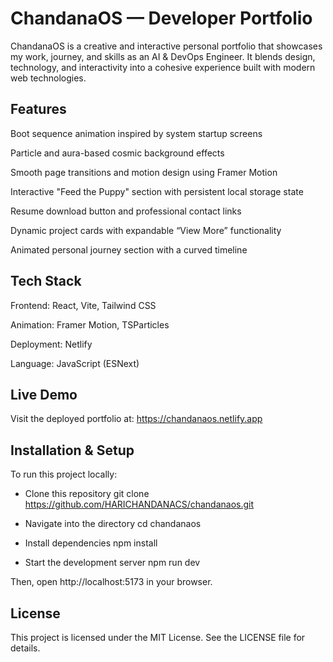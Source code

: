 # ChandanaOS — Developer Portfolio

ChandanaOS is a creative and interactive personal portfolio that showcases my work, journey, and skills as an AI & DevOps Engineer.
It blends design, technology, and interactivity into a cohesive experience built with modern web technologies.

## Features

Boot sequence animation inspired by system startup screens

Particle and aura-based cosmic background effects

Smooth page transitions and motion design using Framer Motion

Interactive "Feed the Puppy" section with persistent local storage state

Resume download button and professional contact links

Dynamic project cards with expandable “View More” functionality

Animated personal journey section with a curved timeline

## Tech Stack

Frontend: React, Vite, Tailwind CSS

Animation: Framer Motion, TSParticles

Deployment: Netlify

Language: JavaScript (ESNext)

## Live Demo

Visit the deployed portfolio at:
https://chandanaos.netlify.app

## Installation & Setup

To run this project locally:

- Clone this repository
git clone https://github.com/HARICHANDANACS/chandanaos.git

- Navigate into the directory
cd chandanaos

- Install dependencies
npm install

- Start the development server
npm run dev


Then, open http://localhost:5173
 in your browser.



## License

This project is licensed under the MIT License.
See the LICENSE file for details.
